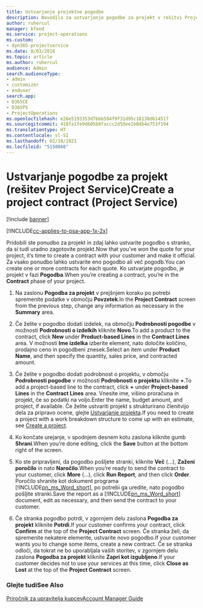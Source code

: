 ```yaml
---
title: Ustvarjanje projektne pogodbe
description: Navodila za ustvarjanje pogodbe za projekt v rešitvi Project Service
author: ruhercul
manager: kfend
ms.service: project-operations
ms.custom:
- dyn365-projectservice
ms.date: 8/03/2018
ms.topic: article
ms.author: ruhercul
audience: Admin
search.audienceType:
- admin
- customizer
- enduser
search.app:
- D365CE
- D365PS
- ProjectOperations
ms.openlocfilehash: e26e5193353d7bbb594f9f31d95c18130d614517
ms.sourcegitcommit: 418fa1fe9d605b8faccc2d5dee1b04b4e753f194
ms.translationtype: HT
ms.contentlocale: sl-SI
ms.lasthandoff: 02/10/2021
ms.locfileid: "5150868"
---
```

# <a name="create-a-project-contract-project-service"></a><span data-ttu-id="4a412-103">Ustvarjanje pogodbe za projekt (rešitev Project Service)</span><span class="sxs-lookup"><span data-stu-id="4a412-103">Create a project contract (Project Service)</span></span>

[!include [banner](../includes/psa-now-project-operations.md)]

[!INCLUDE[cc-applies-to-psa-app-1x-2x](../includes/cc-applies-to-psa-app-1x-2x.md)]

<span data-ttu-id="4a412-104">Pridobili ste ponudbo za projekt in zdaj lahko ustvarite pogodbo s stranko, da si tudi uradno zagotovite projekt.</span><span class="sxs-lookup"><span data-stu-id="4a412-104">Now that you’ve won the quote for your project, it’s time to create a contract with your customer and make it official.</span></span> <span data-ttu-id="4a412-105">Za vsako ponudbo lahko ustvarite eno pogodbo ali več pogodb.</span><span class="sxs-lookup"><span data-stu-id="4a412-105">You can create one or more contracts for each quote.</span></span> <span data-ttu-id="4a412-106">Ko ustvarjate pogodbo, je projekt v fazi **Pogodba**.</span><span class="sxs-lookup"><span data-stu-id="4a412-106">When you’re creating a contract, you’re in the **Contract** phase of your project.</span></span>  
  
1. <span data-ttu-id="4a412-107">Na zaslonu **Pogodba za projekt** v prejšnjem koraku po potrebi spremenite podatke v območju **Povzetek**.</span><span class="sxs-lookup"><span data-stu-id="4a412-107">In the **Project Contract** screen from the previous step, change any information as necessary in the **Summary** area.</span></span>  
  
2. <span data-ttu-id="4a412-108">Če želite v pogodbo dodati izdelek, na območju **Podrobnosti pogodbe** v možnosti **Podrobnosti o izdelkih** kliknite **Novo**.</span><span class="sxs-lookup"><span data-stu-id="4a412-108">To add a product to the contract, click **New** under **Product-based Lines** in the **Contract Lines** area.</span></span> <span data-ttu-id="4a412-109">V možnosti **Ime izdelka** izberite element, nato določite količino, prodajno ceno in pogodbeni znesek.</span><span class="sxs-lookup"><span data-stu-id="4a412-109">Select an item under **Product Name**, and then specify the quantity, sales price, and contracted amount.</span></span>  
  
3. <span data-ttu-id="4a412-110">Če želite v pogodbo dodati podrobnost o projektu, v območju **Podrobnosti pogodbe** v možnosti **Podrobnosti o projektu** kliknite **+**.</span><span class="sxs-lookup"><span data-stu-id="4a412-110">To add a project-based line to the contract, click **+** under **Project-based Lines** in the **Contract Lines** area.</span></span> <span data-ttu-id="4a412-111">Vnesite ime, višino proračuna in projekt, če so podatki na voljo.</span><span class="sxs-lookup"><span data-stu-id="4a412-111">Enter the name, budget amount, and project, if available.</span></span> <span data-ttu-id="4a412-112">Če želite ustvariti projekt s strukturirano členitvijo dela za pripravo ocene, glejte [Ustvarjanje projekta](../psa/create-project.md).</span><span class="sxs-lookup"><span data-stu-id="4a412-112">If you need to create a project with a work breakdown structure to come up with an estimate, see [Create a project](../psa/create-project.md).</span></span>  
  
4. <span data-ttu-id="4a412-113">Ko končate urejanje, v spodnjem desnem kotu zaslona kliknite gumb **Shrani**.</span><span class="sxs-lookup"><span data-stu-id="4a412-113">When you’re done editing, click the **Save** button at the bottom right of the screen.</span></span>  
  
5. <span data-ttu-id="4a412-114">Ko ste pripravljeni, da pogodbo pošljete stranki, kliknite **Več** (…), **Zaženi poročilo** in nato **Naročilo**.</span><span class="sxs-lookup"><span data-stu-id="4a412-114">When you’re ready to send the contract to your customer, click **More** (…), click **Run Report**, and then click **Order**.</span></span> <span data-ttu-id="4a412-115">Poročilo shranite kot dokument programa [!INCLUDE[pn_ms_Word_short](../includes/pn-ms-word-short.md)], po potrebi ga uredite, nato pogodbo pošljite stranki.</span><span class="sxs-lookup"><span data-stu-id="4a412-115">Save the report as a [!INCLUDE[pn_ms_Word_short](../includes/pn-ms-word-short.md)] document, edit as necessary, and then send the contract to your customer.</span></span>  
  
6. <span data-ttu-id="4a412-116">Če stranka pogodbo potrdi, v zgornjem delu zaslona **Pogodba za projekt** kliknite **Potrdi**.</span><span class="sxs-lookup"><span data-stu-id="4a412-116">If your customer confirms your contract, click **Confirm** at the top of the **Project Contract** screen.</span></span> <span data-ttu-id="4a412-117">Če stranka želi, da spremenite nekatere elemente, ustvarite novo pogodbo.</span><span class="sxs-lookup"><span data-stu-id="4a412-117">If your customer wants you to change some items, create a new contract.</span></span> <span data-ttu-id="4a412-118">Če se stranka odloči, da tokrat ne bo uporabljala vaših storitev, v zgornjem delu zaslona **Pogodba za projekt** kliknite **Zapri kot izgubljeno**.</span><span class="sxs-lookup"><span data-stu-id="4a412-118">If your customer decides not to use your services at this time, click **Close as Lost** at the top of the **Project Contract** screen.</span></span>  
  
### <a name="see-also"></a><span data-ttu-id="4a412-119">Glejte tudi</span><span class="sxs-lookup"><span data-stu-id="4a412-119">See Also</span></span>  
 [<span data-ttu-id="4a412-120">Priročnik za upravitelja kupcev</span><span class="sxs-lookup"><span data-stu-id="4a412-120">Account Manager Guide</span></span>](../psa/account-manager-guide.md)
